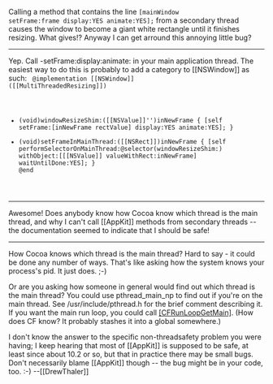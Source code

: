 Calling a method that contains the line <code>[mainWindow setFrame:frame display:YES animate:YES];</code> from a secondary thread causes the window to become a giant white rectangle until it finishes resizing.  What gives!?  Anyway I can get arround this annoying little bug?

----

Yep.  Call -setFrame:display:animate: in your main application thread.  The easiest way to do this is probably to add a category to [[NSWindow]] as such:
<code>
@implementation [[NSWindow]] ([[MultiThreadedResizing]])
- (void)windowResizeShim:([[NSValue]]'')inNewFrame
{
    [self setFrame:[inNewFrame rectValue] display:YES animate:YES];
}
- (void)setFrameInMainThread:([[NSRect]])inNewFrame
{
    [self performSelectorOnMainThread:@selector(windowResizeShim:)
        withObject:[[[NSValue]] valueWithRect:inNewFrame] waitUntilDone:YES];
}
@end
</code>

----
Awesome!  Does anybody know how Cocoa know which thread is the main thread, and why I can't call [[AppKit]] methods from secondary threads -- the documentation seemed to indicate that I should be safe!

----

How Cocoa knows which thread is the main thread? Hard to say - it could be done any number of ways. That's like asking how the system knows your process's pid. It just does. ;-)

Or are you asking how someone in general would find out which thread is the main thread? You could use pthread_main_np to find out if you're on the main thread. See /usr/include/pthread.h for the brief comment describing it. If you want the main run loop, you could call [[CFRunLoopGetMain]](). (How does CF know? It probably stashes it into a global somewhere.)

I don't know the answer to the specific non-threadsafety problem you were having; I keep hearing that most of [[AppKit]] is supposed to be safe, at least since about 10.2 or so, but that in practice there may be small bugs. Don't necessarily blame [[AppKit]] though -- the bug might be in your code, too. :-) --[[DrewThaler]]